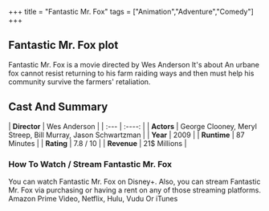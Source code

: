 +++
title = "Fantastic Mr. Fox"
tags = ["Animation","Adventure","Comedy"]
+++
## Fantastic Mr. Fox plot
Fantastic Mr. Fox is a movie directed by Wes Anderson It's about An urbane fox cannot resist returning to his farm raiding ways and then must help his community survive the farmers' retaliation.
## Cast And Summary
| **Director**      | Wes Anderson |
    | :---        |    :----:   |
    |  **Actors** | George Clooney, Meryl Streep, Bill Murray, Jason Schwartzman |
    | **Year**   | 2009    |
    |  **Runtime** | 87 Minutes |
    |  **Rating** | 7.8 / 10 | 
    |  **Revenue** | 21$ Millions |
### How To Watch / Stream Fantastic Mr. Fox
You can watch Fantastic Mr. Fox on Disney+.
Also, you can stream Fantastic Mr. Fox via purchasing or having a rent on any of those streaming platforms.
Amazon Prime Video, Netflix, Hulu, Vudu Or iTunes